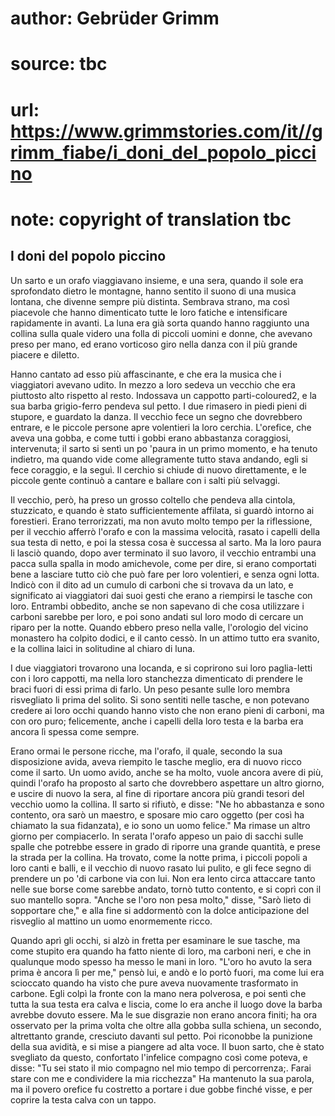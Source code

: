# author: Gebrüder Grimm
# source: tbc
# url: https://www.grimmstories.com/it//grimm_fiabe/i_doni_del_popolo_piccino
# note: copyright of translation tbc

## I doni del popolo piccino 

Un sarto e un orafo viaggiavano insieme, e una sera, quando il sole era
sprofondato dietro le montagne, hanno sentito il suono di una musica
lontana, che divenne sempre più distinta. Sembrava strano, ma così
piacevole che hanno dimenticato tutte le loro fatiche e intensificare
rapidamente in avanti. La luna era già sorta quando hanno raggiunto una
collina sulla quale videro una folla di piccoli uomini e donne, che
avevano preso per mano, ed erano vorticoso giro nella danza con il più
grande piacere e diletto.

Hanno cantato ad esso più affascinante, e che era la musica che i
viaggiatori avevano udito. In mezzo a loro sedeva un vecchio che era
piuttosto alto rispetto al resto. Indossava un cappotto parti-coloured2,
e la sua barba grigio-ferro pendeva sul petto. I due rimasero in piedi
pieni di stupore, e guardato la danza. Il vecchio fece un segno che
dovrebbero entrare, e le piccole persone apre volentieri la loro
cerchia. L'orefice, che aveva una gobba, e come tutti i gobbi erano
abbastanza coraggiosi, intervenuta; il sarto si sentì un po 'paura in
un primo momento, e ha tenuto indietro, ma quando vide come allegramente
tutto stava andando, egli si fece coraggio, e la seguì. Il cerchio si
chiude di nuovo direttamente, e le piccole gente continuò a cantare e
ballare con i salti più selvaggi.

Il vecchio, però, ha preso un grosso coltello che pendeva alla cintola,
stuzzicato, e quando è stato sufficientemente affilata, si guardò
intorno ai forestieri. Erano terrorizzati, ma non avuto molto tempo per
la riflessione, per il vecchio afferrò l'orafo e con la massima
velocità, rasato i capelli della sua testa di netto, e poi la stessa
cosa è successa al sarto. Ma la loro paura li lasciò quando, dopo aver
terminato il suo lavoro, il vecchio entrambi una pacca sulla spalla in
modo amichevole, come per dire, si erano comportati bene a lasciare
tutto ciò che può fare per loro volentieri, e senza ogni lotta. Indicò
con il dito ad un cumulo di carboni che si trovava da un lato, e
significato ai viaggiatori dai suoi gesti che erano a riempirsi le
tasche con loro. Entrambi obbedito, anche se non sapevano di che cosa
utilizzare i carboni sarebbe per loro, e poi sono andati sul loro modo
di cercare un riparo per la notte. Quando ebbero preso nella valle,
l'orologio del vicino monastero ha colpito dodici, e il canto cessò. In
un attimo tutto era svanito, e la collina laici in solitudine al chiaro
di luna.

I due viaggiatori trovarono una locanda, e si coprirono sui loro
paglia-letti con i loro cappotti, ma nella loro stanchezza dimenticato
di prendere le braci fuori di essi prima di farlo. Un peso pesante sulle
loro membra risvegliato li prima del solito. Si sono sentiti nelle
tasche, e non potevano credere ai loro occhi quando hanno visto che non
erano pieni di carboni, ma con oro puro; felicemente, anche i capelli
della loro testa e la barba era ancora lì spessa come sempre.

Erano ormai le persone ricche, ma l'orafo, il quale, secondo la sua
disposizione avida, aveva riempito le tasche meglio, era di nuovo ricco
come il sarto. Un uomo avido, anche se ha molto, vuole ancora avere di
più, quindi l'orafo ha proposto al sarto che dovrebbero aspettare un
altro giorno, e uscire di nuovo la sera, al fine di riportare ancora più
grandi tesori del vecchio uomo la collina. Il sarto si rifiutò, e disse:
"Ne ho abbastanza e sono contento, ora sarò un maestro, e sposare mio
caro oggetto (per così ha chiamato la sua fidanzata), e io sono un uomo
felice." Ma rimase un altro giorno per compiacerlo. In serata l'orafo
appeso un paio di sacchi sulle spalle che potrebbe essere in grado di
riporre una grande quantità, e prese la strada per la collina. Ha
trovato, come la notte prima, i piccoli popoli a loro canti e balli, e
il vecchio di nuovo rasato lui pulito, e gli fece segno di prendere un
po 'di carbone via con lui. Non era lento circa attaccare tanto nelle
sue borse come sarebbe andato, tornò tutto contento, e si coprì con il
suo mantello sopra. "Anche se l'oro non pesa molto," disse, "Sarò
lieto di sopportare che," e alla fine si addormentò con la dolce
anticipazione del risveglio al mattino un uomo enormemente ricco.

Quando aprì gli occhi, si alzò in fretta per esaminare le sue tasche, ma
come stupito era quando ha fatto niente di loro, ma carboni neri, e che
in qualunque modo spesso ha messo le mani in loro. "L'oro ho avuto la
sera prima è ancora lì per me," pensò lui, e andò e lo portò fuori, ma
come lui era scioccato quando ha visto che pure aveva nuovamente
trasformato in carbone. Egli colpì la fronte con la mano nera polverosa,
e poi sentì che tutta la sua testa era calva e liscia, come lo era anche
il luogo dove la barba avrebbe dovuto essere. Ma le sue disgrazie non
erano ancora finiti; ha ora osservato per la prima volta che oltre alla
gobba sulla schiena, un secondo, altrettanto grande, cresciuto davanti
sul petto. Poi riconobbe la punizione della sua avidità, e si mise a
piangere ad alta voce. Il buon sarto, che è stato svegliato da questo,
confortato l'infelice compagno così come poteva, e disse: "Tu sei
stato il mio compagno nel mio tempo di percorrenza;. Farai stare con me
e condividere la mia ricchezza" Ha mantenuto la sua parola, ma il
povero orefice fu costretto a portare i due gobbe finché visse, e per
coprire la testa calva con un tappo.
